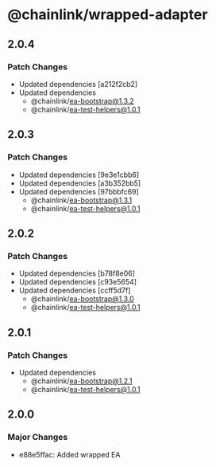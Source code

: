 # @chainlink/wrapped-adapter

## 2.0.4

### Patch Changes

- Updated dependencies [a212f2cb2]
- Updated dependencies
  - @chainlink/ea-bootstrap@1.3.2
  - @chainlink/ea-test-helpers@1.0.1

## 2.0.3

### Patch Changes

- Updated dependencies [9e3e1cbb6]
- Updated dependencies [a3b352bb5]
- Updated dependencies [97bbbfc69]
  - @chainlink/ea-bootstrap@1.3.1
  - @chainlink/ea-test-helpers@1.0.1

## 2.0.2

### Patch Changes

- Updated dependencies [b78f8e06]
- Updated dependencies [c93e5654]
- Updated dependencies [ccff5d7f]
  - @chainlink/ea-bootstrap@1.3.0
  - @chainlink/ea-test-helpers@1.0.1

## 2.0.1

### Patch Changes

- Updated dependencies
  - @chainlink/ea-bootstrap@1.2.1
  - @chainlink/ea-test-helpers@1.0.1

## 2.0.0

### Major Changes

- e88e5ffac: Added wrapped EA
